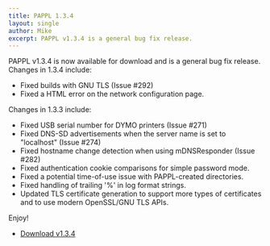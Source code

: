 ```yaml
---
title: PAPPL 1.3.4
layout: single
author: Mike
excerpt: PAPPL v1.3.4 is a general bug fix release.
---
```


PAPPL v1.3.4 is now available for download and is a general bug fix release.
Changes in 1.3.4 include:

- Fixed builds with GNU TLS (Issue #292)
- Fixed a HTML error on the network configuration page.

Changes in 1.3.3 include:

- Fixed USB serial number for DYMO printers (Issue #271)
- Fixed DNS-SD advertisements when the server name is set to "localhost"
  (Issue #274)
- Fixed hostname change detection when using mDNSResponder (Issue #282)
- Fixed authentication cookie comparisons for simple password mode.
- Fixed a potential time-of-use issue with PAPPL-created directories.
- Fixed handling of trailing '%' in log format strings.
- Updated TLS certificate generation to support more types of certificates and
  to use modern OpenSSL/GNU TLS APIs.

Enjoy!

* <a href="https://github.com/michaelrsweet/pappl/releases/tag/v1.3.4" itemprop="sameAs" rel="nofollow noopener noreferrer"><i class="fas fa-fw fa-download" aria-hidden="true"></i>Download v1.3.4</a>

